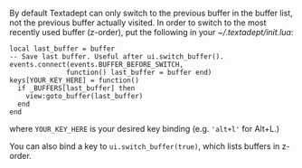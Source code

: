 By default Textadept can only switch to the previous buffer in the buffer list,
not the previous buffer actually visited. In order to switch to the most
recently used buffer (z-order), put the following in your
*~/.textadept/init.lua*:

    local last_buffer = buffer
    -- Save last buffer. Useful after ui.switch_buffer().
    events.connect(events.BUFFER_BEFORE_SWITCH,
                  function() last_buffer = buffer end)
    keys[YOUR_KEY_HERE] = function()
      if _BUFFERS[last_buffer] then
        view:goto_buffer(last_buffer)
      end
    end

where `YOUR_KEY_HERE` is your desired key binding (e.g. `'alt+l'` for Alt+L.)

You can also bind a key to `ui.switch_buffer(true)`, which lists buffers in
z-order.
